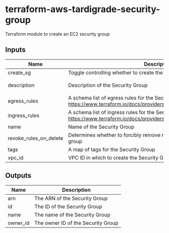 # terraform-aws-tardigrade-security-group

Terraform module to create an EC2 security group

## Inputs

| Name | Description | Type | Default | Required |
|------|-------------|:----:|:-----:|:-----:|
| create\_sg | Toggle controlling whether to create the security group | string | `"true"` | no |
| description | Description of the Security Group | string | `"Managed by Terraform"` | no |
| egress\_rules | A schema list of egress rules for the Security Group, see <https://www.terraform.io/docs/providers/aws/r/security_group.html#egress> | list | `<list>` | no |
| ingress\_rules | A schema list of ingress rules for the Security Group, see <https://www.terraform.io/docs/providers/aws/r/security_group.html#ingress> | list | `<list>` | no |
| name | Name of the Security Group | string | n/a | yes |
| revoke\_rules\_on\_delete | Determines whether to forcibly remove rules when destroying the security group | string | `"false"` | no |
| tags | A map of tags for the Security Group | map(string) | `<map>` | no |
| vpc\_id | VPC ID in which to create the Security Group | string | n/a | yes |

## Outputs

| Name | Description |
|------|-------------|
| arn | The ARN of the Security Group |
| id | The ID of the Security Group |
| name | The name of the Security Group |
| owner\_id | The owner ID of the Security Group |

